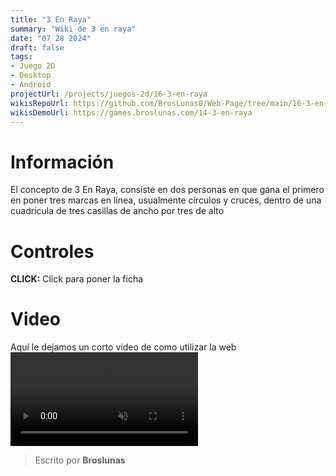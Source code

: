 ```yaml
---
title: "3 En Raya"
summary: "Wiki de 3 en raya"
date: "07 28 2024"
draft: false
tags:
- Juego 2D
- Desktop
- Android
projectUrl: /projects/juegos-2d/16-3-en-raya
wikisRepoUrl: https://github.com/BrosLunas0/Web-Page/tree/main/16-3-en-raya/
wikisDemoUrl: https://games.broslunas.com/14-3-en-raya
---
```

# Información
El concepto de 3 En Raya, consiste en dos personas en que gana el primero en poner tres marcas en línea, usualmente círculos y cruces, dentro de una cuadrícula de tres casillas de ancho por tres de alto

# Controles
<b>CLICK:</b> Click para poner la ficha <br>

# Video
Aquí le dejamos un corto video de como utilizar la web
<video class="container video" controls muted>
    <source src="https://assets.broslunas.com/gameplay/3-en-raya.mp4" type="video/mp4">
</video>

> Escrito por **Broslunas**
